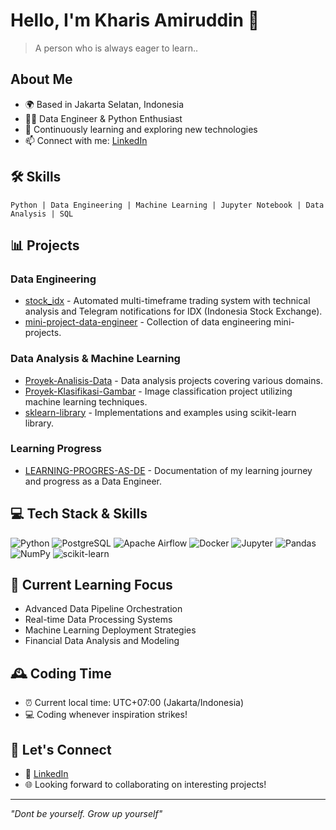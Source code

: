 # Hello, I'm Kharis Amiruddin 👋

> A person who is always eager to learn..

## About Me
- 🌍 Based in Jakarta Selatan, Indonesia
- 👨‍💻 Data Engineer & Python Enthusiast
- 🌱 Continuously learning and exploring new technologies
- 📫 Connect with me: [LinkedIn](https://www.linkedin.com/in/kharisamiruddin)

## 🛠️ Skills
```
Python | Data Engineering | Machine Learning | Jupyter Notebook | Data Analysis | SQL
```

## 📊 Projects

### Data Engineering
- [stock_idx](https://github.com/hrizriz/stock_idx) - Automated multi-timeframe trading system with technical analysis and Telegram notifications for IDX (Indonesia Stock Exchange).
- [mini-project-data-engineer](https://github.com/hrizriz/mini-project-data-engineer) - Collection of data engineering mini-projects.

### Data Analysis & Machine Learning
- [Proyek-Analisis-Data](https://github.com/hrizriz/Proyek-Analisis-Data) - Data analysis projects covering various domains.
- [Proyek-Klasifikasi-Gambar](https://github.com/hrizriz/Proyek-Klasifikasi-Gambar) - Image classification project utilizing machine learning techniques.
- [sklearn-library](https://github.com/hrizriz/sklearn-library) - Implementations and examples using scikit-learn library.

### Learning Progress
- [LEARNING-PROGRES-AS-DE](https://github.com/LEARNING-PROGRES-AS-DE) - Documentation of my learning journey and progress as a Data Engineer.

## 💻 Tech Stack & Skills

![Python](https://img.shields.io/badge/Python-3776AB?style=for-the-badge&logo=python&logoColor=white)
![PostgreSQL](https://img.shields.io/badge/PostgreSQL-316192?style=for-the-badge&logo=postgresql&logoColor=white)
![Apache Airflow](https://img.shields.io/badge/Apache_Airflow-017CEE?style=for-the-badge&logo=apache-airflow&logoColor=white)
![Docker](https://img.shields.io/badge/Docker-2496ED?style=for-the-badge&logo=docker&logoColor=white)
![Jupyter](https://img.shields.io/badge/Jupyter-F37626?style=for-the-badge&logo=jupyter&logoColor=white)
![Pandas](https://img.shields.io/badge/Pandas-150458?style=for-the-badge&logo=pandas&logoColor=white)
![NumPy](https://img.shields.io/badge/NumPy-013243?style=for-the-badge&logo=numpy&logoColor=white)
![scikit-learn](https://img.shields.io/badge/scikit--learn-F7931E?style=for-the-badge&logo=scikit-learn&logoColor=white)

## 🌱 Current Learning Focus

- Advanced Data Pipeline Orchestration
- Real-time Data Processing Systems
- Machine Learning Deployment Strategies
- Financial Data Analysis and Modeling

## 🕰️ Coding Time
- ⏰ Current local time: UTC+07:00 (Jakarta/Indonesia)
- 💻 Coding whenever inspiration strikes!

## 🔗 Let's Connect
- 💼 [LinkedIn](https://www.linkedin.com/in/kharisamiruddin)
- 🌐 Looking forward to collaborating on interesting projects!

---

*"Dont be yourself. Grow up yourself"*
